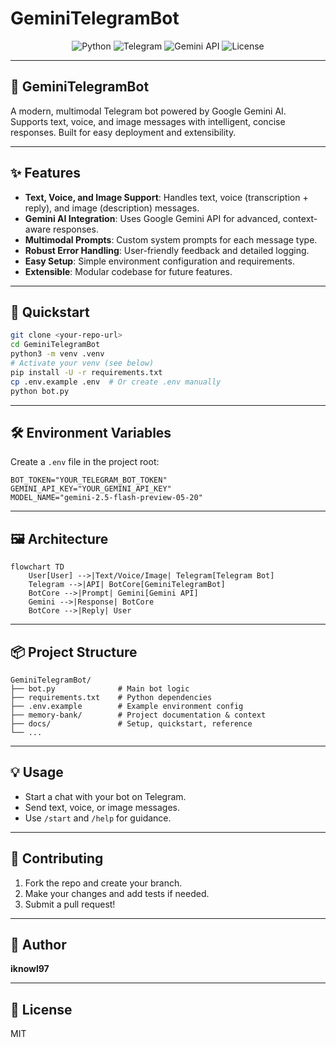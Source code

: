 # GeminiTelegramBot

<p align="center">
  <img src="https://img.shields.io/badge/Python-3.13%2B-blue?logo=python" alt="Python">
  <img src="https://img.shields.io/badge/Telegram-Bot-blue?logo=telegram" alt="Telegram">
  <img src="https://img.shields.io/badge/Gemini%20API-Enabled-brightgreen" alt="Gemini API">
  <img src="https://img.shields.io/badge/License-MIT-green" alt="License">
</p>

---

## 🤖 GeminiTelegramBot
A modern, multimodal Telegram bot powered by Google Gemini AI. Supports text, voice, and image messages with intelligent, concise responses. Built for easy deployment and extensibility.

---

## ✨ Features
- **Text, Voice, and Image Support**: Handles text, voice (transcription + reply), and image (description) messages.
- **Gemini AI Integration**: Uses Google Gemini API for advanced, context-aware responses.
- **Multimodal Prompts**: Custom system prompts for each message type.
- **Robust Error Handling**: User-friendly feedback and detailed logging.
- **Easy Setup**: Simple environment configuration and requirements.
- **Extensible**: Modular codebase for future features.

---

## 🚀 Quickstart
```bash
git clone <your-repo-url>
cd GeminiTelegramBot
python3 -m venv .venv
# Activate your venv (see below)
pip install -U -r requirements.txt
cp .env.example .env  # Or create .env manually
python bot.py
```

---

## 🛠️ Environment Variables
Create a `.env` file in the project root:
```env
BOT_TOKEN="YOUR_TELEGRAM_BOT_TOKEN"
GEMINI_API_KEY="YOUR_GEMINI_API_KEY"
MODEL_NAME="gemini-2.5-flash-preview-05-20"
```

---

## 🖼️ Architecture
```mermaid
flowchart TD
    User[User] -->|Text/Voice/Image| Telegram[Telegram Bot]
    Telegram -->|API| BotCore[GeminiTelegramBot]
    BotCore -->|Prompt| Gemini[Gemini API]
    Gemini -->|Response| BotCore
    BotCore -->|Reply| User
```

---

## 📦 Project Structure
```
GeminiTelegramBot/
├── bot.py              # Main bot logic
├── requirements.txt    # Python dependencies
├── .env.example        # Example environment config
├── memory-bank/        # Project documentation & context
├── docs/               # Setup, quickstart, reference
└── ...
```

---

## 💡 Usage
- Start a chat with your bot on Telegram.
- Send text, voice, or image messages.
- Use `/start` and `/help` for guidance.

---

## 🤝 Contributing
1. Fork the repo and create your branch.
2. Make your changes and add tests if needed.
3. Submit a pull request!

---

## 👤 Author
**iknowl97**

---

## 📄 License
MIT 